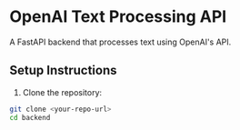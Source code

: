 # OpenAI Text Processing API

A FastAPI backend that processes text using OpenAI's API.

## Setup Instructions

1. Clone the repository:
```bash
git clone <your-repo-url>
cd backend